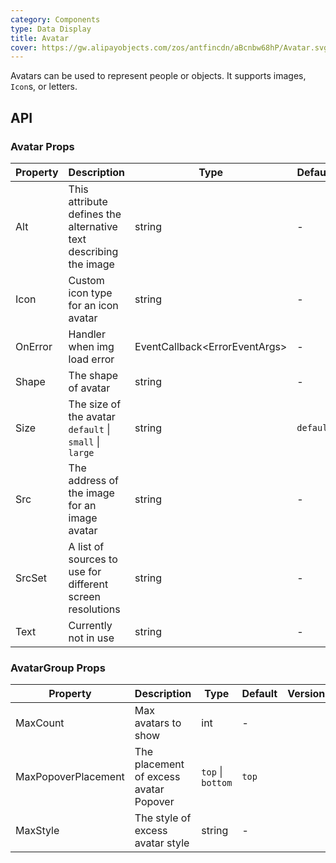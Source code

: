 ```yaml
---
category: Components
type: Data Display
title: Avatar
cover: https://gw.alipayobjects.com/zos/antfincdn/aBcnbw68hP/Avatar.svg
---
```


Avatars can be used to represent people or objects. It supports images, `Icon`s, or letters.

## API

### Avatar Props

| Property | Description | Type | Default | Version |
| --- | --- | --- | --- | --- |
| Alt | This attribute defines the alternative text describing the image | string | - |  |
| Icon | Custom icon type for an icon avatar | string | - |  |
| OnError | Handler when img load error | EventCallback&lt;ErrorEventArgs> | - |  |
| Shape | The shape of avatar | string | - |  |
| Size | The size of the avatar `default` \| `small` \| `large` | string | `default` |  |
| Src | The address of the image for an image avatar | string | - |  |
| SrcSet | A list of sources to use for different screen resolutions | string | - |  |
| Text | Currently not in use | string | - |  |

### AvatarGroup Props

| Property | Description | Type | Default | Version |
| --- | --- | --- | --- | --- |
| MaxCount | Max avatars to show | int | - |  |
| MaxPopoverPlacement | The placement of excess avatar Popover | `top` \| `bottom` | `top` |  |
| MaxStyle | The style of excess avatar style | string | - |  |
